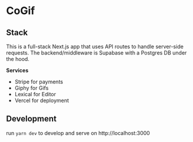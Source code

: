 # CoGif

## Stack
This is a full-stack Next.js app that uses API routes to handle server-side requests. The backend/middleware is Supabase with a Postgres DB under the hood.

**Services**
- Stripe for payments
- Giphy for Gifs
- Lexical for Editor
- Vercel for deployment

## Development

run `yarn dev` to develop and serve on http://localhost:3000

